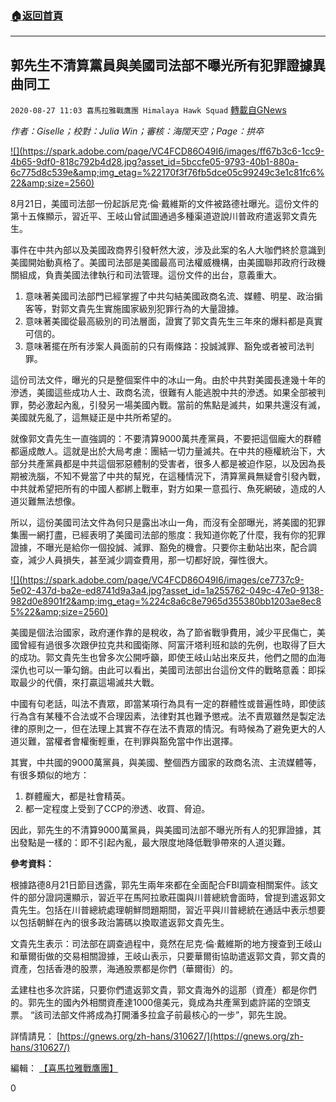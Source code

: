 ###  [:house:返回首頁](https://github.com/ourhimalayas/txt)
---

## 郭先生不清算黨員與美國司法部不曝光所有犯罪證據異曲同工
`2020-08-27 11:03 喜馬拉雅戰鷹團 Himalaya Hawk Squad` [轉載自GNews](https://gnews.org/zh-hant/320635/)

*作者：Giselle；校對：Julia Win；審核：海闊天空；Page：拱卒*

[!\[\](https://spark.adobe.com/page/VC4FCD86O49I6/images/ff67b3c6-1cc9-4b65-9df0-818c792b4d28.jpg?asset_id=5bccfe05-9793-40b1-880a-6c775d8c539e&amp;img_etag=%22170f3f76fb5dce05c99249c3e1c81fc6%22&amp;size=2560)](https://spark.adobe.com/page/VC4FCD86O49I6/images/ff67b3c6-1cc9-4b65-9df0-818c792b4d28.jpg?asset_id=5bccfe05-9793-40b1-880a-6c775d8c539e&amp;img_etag=%22170f3f76fb5dce05c99249c3e1c81fc6%22&amp;size=1024)

8月21日，美國司法部一份起訴尼克·倫·戴維斯的文件被路德社曝光。這份文件的第十五條顯示，習近平、王岐山曾試圖通過多種渠道遊說川普政府遣返郭文貴先生。

事件在中共內部以及美國政商界引發軒然大波，涉及此案的名人大咖們終於意識到美國開始動真格了。美國司法部是美國最高司法權威機構，由美國聯邦政府行政機關組成，負責美國法律執行和司法管理。這份文件的出台，意義重大。

1. 意味著美國司法部門已經掌握了中共勾結美國政商名流、媒體、明星、政治掮客等，對郭文貴先生實施國家級別犯罪行為的大量證據。
2. 意味著美國從最高級別的司法層面，證實了郭文貴先生三年來的爆料都是真實可信的。
3. 意味著擺在所有涉案人員面前的只有兩條路：投誠減罪、豁免或者被司法判罪。


這份司法文件，曝光的只是整個案件中的冰山一角。由於中共對美國長達幾十年的滲透，美國這些成功人士、政商名流，很難有人能逃脫中共的滲透。如果全部被判罪，勢必激起內亂，引發另一場美國內戰。當前的焦點是滅共，如果共還沒有滅，美國就先亂了，這無疑正是中共所希望的。

就像郭文貴先生一直強調的：不要清算9000萬共產黨員，不要把這個龐大的群體都逼成敵人。這就是出於大局考慮：團結一切力量滅共。在中共的極權統治下，大部分共產黨員都是中共這個邪惡體制的受害者，很多人都是被迫作惡，以及因為長期被洗腦，不知不覺當了中共的幫兇，在這種情況下，清算黨員無疑會引發內戰，中共就希望把所有的中國人都綁上戰車，對方如果一意孤行、魚死網破，造成的人道災難無法想像。

所以，這份美國司法文件為何只是露出冰山一角，而沒有全部曝光，將美國的犯罪集團一網打盡，已經表明了美國司法部的態度：我知道你乾了什麼，我有你的犯罪證據，不曝光是給你一個投誠、減罪、豁免的機會。只要你主動站出來，配合調查，減少人員損失，甚至減少調查費用，那一切都好說，彈性很大。

[!\[\](https://spark.adobe.com/page/VC4FCD86O49I6/images/ce7737c9-5e02-437d-ba2e-ed8741d9a3a4.jpg?asset_id=1a255762-049c-47e0-9138-982d0e8901f2&amp;img_etag=%224c8a6c8e7965d355380bb1203ae8ec85%22&amp;size=2560)](https://spark.adobe.com/page/VC4FCD86O49I6/images/ce7737c9-5e02-437d-ba2e-ed8741d9a3a4.jpg?asset_id=1a255762-049c-47e0-9138-982d0e8901f2&amp;img_etag=%224c8a6c8e7965d355380bb1203ae8ec85%22&amp;size=1024)

美國是個法治國家，政府運作靠的是稅收，為了節省戰爭費用，減少平民傷亡，美國曾經有過很多次跟伊拉克共和國衛隊、阿富汗塔利班和談的先例，也取得了巨大的成功。郭文貴先生也曾多次公開呼籲，即使王岐山站出來反共，他們之間的血海深仇也可以一筆勾銷。由此可以看出，美國司法部出台這份文件的戰略意義：即採取最少的代價，來打贏這場滅共大戰。

中國有句老話，叫法不責眾，即當某項行為具有一定的群體性或普遍性時，即使該行為含有某種不合法或不合理因素，法律對其也難予懲戒。法不責眾雖然是製定法律的原則之一，但在法理上其實不存在法不責眾的情況。有時候為了避免更大的人道災難，當權者會權衡輕重，在判罪與豁免當中作出選擇。

其實，中共國的9000萬黨員，與美國、整個西方國家的政商名流、主流媒體等，有很多類似的地方：

1. 群體龐大，都是社會精英。
2. 都一定程度上受到了CCP的滲透、收買、脅迫。


因此，郭先生的不清算9000萬黨員，與美國司法部不曝光所有人的犯罪證據，其出發點是一樣的：即不引起內亂，最大限度地降低戰爭帶來的人道災難。

**參考資料：**

根據路德8月21日節目透露，郭先生兩年來都在全面配合FBI調查相關案件。該文件的部分證詞還顯示，習近平在馬阿拉歌莊園與川普總統會面時，曾提到遣返郭文貴先生。包括在川普總統處理朝鮮問題期間，習近平與川普總統在通話中表示想要以包括朝鮮在內的很多政治籌碼以換取遣返郭文貴先生。

文貴先生表示：司法部在調查過程中，竟然在尼克·倫·戴維斯的地方搜查到王岐山和華爾街做的交易相關證據，王岐山表示，只要華爾街協助遣返郭文貴，郭文貴的資產，包括香港的股票，海通股票都是你們（華爾街）的。

孟建柱也多次許諾，只要你們遣返郭文貴，郭文貴海外的這那（資產）都是你們的。郭先生的國內外相關資產達1000億美元，竟成為共產黨到處許諾的空頭支票。 “該司法部文件將成為打開潘多拉盒子前最核心的一步”，郭先生說。

詳情請見： [https://gnews.org/zh-hans/310627/](https://gnews.org/zh-hans/310627/)

編輯： [【喜馬拉雅戰鷹團】](https://spark.adobe.com/page/VC4FCD86O49I6/)

0
